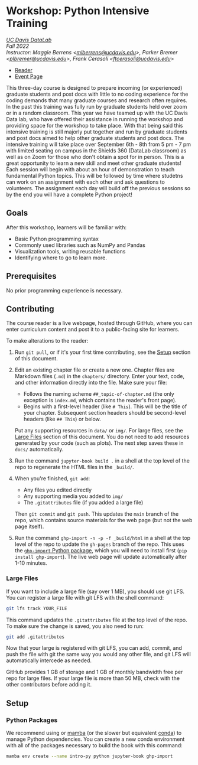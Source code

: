 # Workshop: Python Intensive Training


_[UC Davis DataLab](https://datalab.ucdavis.edu/)_  
_Fall 2022_  
_Instructor: Maggie Berrens <<mlberrens@ucdavis.edu>>, Parker Bremer <<plbremer@ucdavis.edu>>, Frank Cerasoli <<ftcerasoli@ucdavis.edu>>_  

* [Reader](https://ucdavisdatalab.github.io/python_intensive_training/)
* [Event Page](https://datalab.ucdavis.edu/eventscalendar/YOUR_EVENT/)

This three-day course is designed to prepare incoming (or experienced) graduate students and post docs with little to no coding experience for the coding demands that many graduate courses and research often requires. In the past this training was fully run by graduate students held over zoom or in a random classroom. This year we have teamed up with the UC Davis Data lab, who have offered their assistance in running the workshop and providing space for the workshop to take place. With that being said this intensive training is still majorly put together and run by graduate students and post docs aimed to help other graduate students and post docs. The intensive training will take place over September 6th - 8th from 5 pm - 7 pm with limited seating on campus in the Shields 360 (DataLab classroom) as well as on Zoom for those who don't obtain a spot for in person. This is a great opportunity to learn a new skill and meet other graduate students! Each session will begin with about an hour of demonstration to teach fundamental Python topics. This will be followed by time where studetns can work on an assignment with each other and ask questions to volunteers. The assignment each day will build off the previous sessions so by the end you will have a complete Python project!

## Goals

After this workshop, learners will be familiar with:

* Basic Python programming syntax
* Commonly used libraries such as NumPy and Pandas 
* Visualization tools, writing reusable functions
* Identifying where to go to learn more.

## Prerequisites

No prior programming experience is necessary.


## Contributing

The course reader is a live webpage, hosted through GitHub, where you can enter
curriculum content and post it to a public-facing site for learners.

To make alterations to the reader:

1.  Run `git pull`, or if it's your first time contributing, see the
    [Setup](#setup) section of this document.

2.  Edit an existing chapter file or create a new one. Chapter files are
    Markdown files (`.md`) in the `chapters/` directory. Enter your text, code,
    and other information directly into the file. Make sure your file:

    - Follows the naming scheme `##_topic-of-chapter.md` (the only exception is
      `index.md`, which contains the reader's front page).
    - Begins with a first-level header (like `# This`). This will be the title
      of your chapter. Subsequent section headers should be second-level
      headers (like `## This`) or below.

    Put any supporting resources in `data/` or `img/`. For large files, see the
    [Large Files](#large-files) section of this document. You do not need to
    add resources generated by your code (such as plots). The next step saves
    these in `docs/` automatically.

3.  Run the command `jupyter-book build .` in a shell at the top level of the
    repo to regenerate the HTML files in the `_build/`.

4.  When you're finished, `git add`:
    - Any files you edited directly
    - Any supporting media you added to `img/`
    - The `.gitattributes` file (if you added a large file)

    Then `git commit` and `git push`. This updates the `main` branch of the
    repo, which contains source materials for the web page (but not the web
    page itself).

5.  Run the command `ghp-import -n -p -f _build/html` in a shell at the top
    level of the repo to update the `gh-pages` branch of the repo. This uses
    the [`ghp-import` Python package][ghp-import], which you will need to
    install first (`pip install ghp-import`). The live web page will update
    automatically after 1-10 minutes.

[ghp-import]: https://github.com/c-w/ghp-import

### Large Files

If you want to include a large file (say over 1 MB), you should use git LFS.
You can register a large file with git LFS with the shell command:

```sh
git lfs track YOUR_FILE
```

This command updates the `.gitattributes` file at the top level of the repo. To
make sure the change is saved, you also need to run:

```sh
git add .gitattributes
```

Now that your large is registered with git LFS, you can add, commit, and push
the file with git the same way you would any other file, and git LFS will
automatically intercede as needed.

GitHub provides 1 GB of storage and 1 GB of monthly bandwidth free per repo for
large files. If your large file is more than 50 MB, check with the other
contributors before adding it.

## Setup

### Python Packages

We recommend using or [mamba][] (or the slower but equivalent [conda][]) to
manage Python dependencies. You can create a new conda environment with all of
the packages necessary to build the book with this command:

```sh
mamba env create --name intro-py python jupyter-book ghp-import
```

[mamba]: https://mamba.readthedocs.io/
[conda]: https://docs.conda.io/en/latest/
